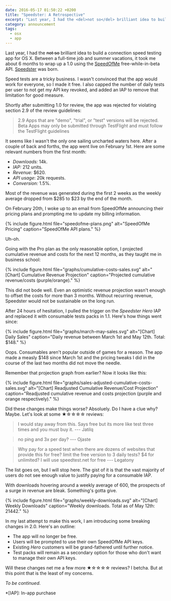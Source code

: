 ```yaml
---
date: 2016-05-17 01:50:22 +0200
title: "Speedster: A Retrospective"
excerpt: "Last year, I had the <del>not so</del> brilliant idea to build a connection speed testing app for OS X. Between a full-time job and summer vacations, it took me about 6 months to wrap up a 1.0. Speedster was born."
category: announcement
tags:
  - osx
  - app
---
```


Last year, I had the <del>not so</del> brilliant idea to build a connection speed testing app for OS X. Between a full-time job and summer vacations, it took me about 6 months to wrap up a 1.0 using the [SpeedOfMe] free-while-in-beta API. [Speedster] was born.

Speed tests are a tricky business. I wasn't convinced that the app would work for everyone, so I made it free. I also capped the number of daily tests per user to not get my API key revoked, and added an IAP to remove that limitation for good measure.

Shortly after submitting 1.0 for review, the app was rejected for violating section 2.9 of the review guidelines:

> 2.9 Apps that are "demo", "trial", or "test" versions will be rejected. Beta Apps may only be submitted through TestFlight and must follow the TestFlight guidelines

It seems like I wasn't the only one sailing uncharted waters here. After a couple of back and forths, the app went live on February 1st. Here are some relevant numbers from the first month:

- *Downloads:* 14k.
- *IAP:* 212 units.
- *Revenue:* $620.
- *API usage*: 20k requests.
- *Conversion:* 1.5%.

Most of the revenue was generated during the first 2 weeks as the weekly average dropped from $285 to $23 by the end of the month.

On February 20th, I woke up to an email from SpeedOfMe announcing their pricing plans and prompting me to update my billing information.

{% include figure.html file="speedofme-plans.png" alt="SpeedOfMe Pricing" caption="SpeedOfMe API plans." %}

Uh-oh.

Going with the Pro plan as the only reasonable option, I projected cumulative revenue and costs for the next 12 months, as they taught me in business school:

{% include figure.html file="graphs/cumulative-costs-sales.svg" alt="[Chart] Cumulative Revenue Projection" caption="Projected cumulative revenue/costs (purple/orange)." %}

This did not bode well. Even an optimistic revenue projection wasn't enough to offset the costs for more than 3 months. Without recurring revenue, Speedster would not be sustainable on the long run.

After 24 hours of hesitation, I pulled the trigger on the *Speedster Hero* IAP and replaced it with consumable tests packs in 1.1. Here's how things went since:

{% include figure.html file="graphs/march-may-sales.svg" alt="[Chart] Daily Sales" caption="Daily revenue between March 1st and May 12th. Total: $148." %}

Oops. Consumables aren't popular outside of games for a reason. The app made a measly $148 since March 1st and the pricing tweaks I did in the course of the last two months did not move the needle.

Remember that projection graph from earlier? Now it looks like this:

{% include figure.html file="graphs/sales-adjusted-cumulative-costs-sales.svg" alt="[Chart] Readjusted Cumulative Revenue/Cost Projection" caption="Readjusted cumulative revenue and costs projection (purple and orange respectively)." %}

Did these changes make things worse? Absoluely. Do I have a clue why? Maybe. Let's look at some ★☆☆☆☆ reviews:

> I would stay away from this. Says free but its more like test three times and you must buy it. --- Jatilq

> no ping and 3x per day? --- Ojaste

> Why pay for a speed test when there are dozens of websites that provide this for free? limit the free version to 3 daily tests? $4 for unlimited? I will use speedtest.net for free --- Legatony

The list goes on, but I will stop here. The gist of it is that the vast majority of users do not see enough value to justify paying for a consumable IAP.

With downloads hovering around a weekly average of 600, the prospects of a surge in revenue are bleak. Something's gotta give.

{% include figure.html file="graphs/weekly-downloads.svg" alt="[Chart] Weekly Downloads" caption="Weekly downloads. Total as of May 12th: 21442." %}

In my last attempt to make this work, I am introducing some breaking changes in 2.0. Here's an outline:

- The app will no longer be free.
- Users will be prompted to use their own SpeedOfMe API keys.
- Existing *Hero* customers will be grand-fathered until further notice.
- Test packs will remain as a secondary option for those who don't want to manage their own API keys.

Will these changes net me a few more ★☆☆☆☆ reviews? I betcha. But at this point that is the least of my concerns.

*To be continued*.

*[IAP]: In-app purchase

[SpeedOfMe]: http://speedof.me
[Speedster]: https://speedster.redalemeden.com


